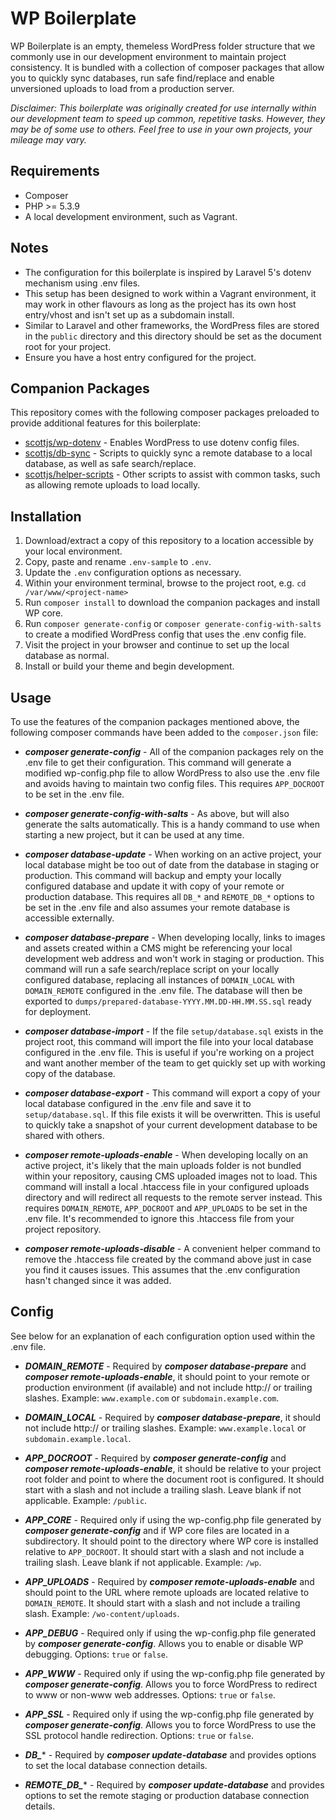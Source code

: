 # WP Boilerplate

WP Boilerplate is an empty, themeless WordPress folder structure that we commonly use in our development environment to maintain project consistency. It is bundled with a collection of composer packages that allow you to quickly sync databases, run safe find/replace and enable unversioned uploads to load from a production server. 

*Disclaimer: This boilerplate was originally created for use internally within our development team to speed up common, repetitive tasks. However, they may be of some use to others. Feel free to use in your own projects, your mileage may vary.*

## Requirements

* Composer
* PHP >= 5.3.9
* A local development environment, such as Vagrant.

## Notes

* The configuration for this boilerplate is inspired by Laravel 5's dotenv mechanism using .env files.
* This setup has been designed to work within a Vagrant environment, it may work in other flavours as long as the project has its own host entry/vhost and isn't set up as a subdomain install.
* Similar to Laravel and other frameworks, the WordPress files are stored in the `public` directory and this directory should be set as the document root for your project. 
* Ensure you have a host entry configured for the project. 

## Companion Packages

This repository comes with the following composer packages preloaded to provide additional features for this boilerplate:

* [scottjs/wp-dotenv](https://github.com/scottjs/wp-dotenv) - Enables WordPress to use dotenv config files. 
* [scottjs/db-sync](https://github.com/scottjs/db-sync) - Scripts to quickly sync a remote database to a local database, as well as safe search/replace.
* [scottjs/helper-scripts](https://github.com/scottjs/helper-scripts) - Other scripts to assist with common tasks, such as allowing remote uploads to load locally. 

## Installation

1. Download/extract a copy of this repository to a location accessible by your local environment.
2. Copy, paste and rename `.env-sample` to `.env`.
3. Update the `.env` configuration options as necessary.
4. Within your environment terminal, browse to the project root, e.g. `cd /var/www/<project-name>`
5. Run `composer install` to download the companion packages and install WP core.
6. Run `composer generate-config` or `composer generate-config-with-salts` to create a modified WordPress config that uses the .env config file. 
7. Visit the project in your browser and continue to set up the local database as normal. 
8. Install or build your theme and begin development.

## Usage

To use the features of the companion packages mentioned above, the following composer commands have been added to the `composer.json` file:

* ***composer generate-config*** - All of the companion packages rely on the .env file to get their configuration. This command will generate a modified wp-config.php file to allow WordPress to also use the .env file and avoids having to maintain two config files. This requires `APP_DOCROOT` to be set in the .env file.

* ***composer generate-config-with-salts*** - As above, but will also generate the salts automatically. This is a handy  command to use when starting a new project, but it can be used at any time.
	
* ***composer database-update*** - When working on an active project, your local database might be too out of date from the database in staging or production. This command will backup and empty your locally configured database and update it with copy of your remote or production database. This requires all `DB_*` and `REMOTE_DB_*` options to be set in the .env file and also assumes your remote database is accessible externally.

* ***composer database-prepare*** - When developing locally, links to images and assets created within a CMS might be referencing your local development web address and won't work in staging or production. This command will run a safe search/replace script on your locally configured database, replacing all instances of `DOMAIN_LOCAL` with `DOMAIN_REMOTE` configured in the .env file. The database will then be exported to `dumps/prepared-database-YYYY.MM.DD-HH.MM.SS.sql` ready for deployment.

* ***composer database-import*** - If the file `setup/database.sql` exists in the project root, this command will import the file into your local database configured in the .env file. This is useful if you're working on a project and want another member of the team to get quickly set up with working copy of the database.

* ***composer database-export*** - This command will export a copy of your local database configured in the .env file and save it to `setup/database.sql`. If this file exists it will be overwritten. This is useful to quickly take a snapshot of your current development database to be shared with others.

* ***composer remote-uploads-enable*** - When developing locally on an active project, it's likely that the main uploads folder is not bundled within your repository, causing CMS uploaded images not to load. This command will install a local .htaccess file in your configured uploads directory and will redirect all requests to the remote server instead. This requires `DOMAIN_REMOTE`, `APP_DOCROOT` and `APP_UPLOADS` to be set in the .env file. It's recommended to ignore this .htaccess file from your project repository.

* ***composer remote-uploads-disable*** - A convenient helper command to remove the .htaccess file created by the command above just in case you find it causes issues. This assumes that the .env configuration hasn't changed since it was added.

## Config

See below for an explanation of each configuration option used within the .env file.

* ***DOMAIN_REMOTE*** - Required by ***composer database-prepare*** and ***composer remote-uploads-enable***, it should point to your remote or production environment (if available) and not include http:// or trailing slashes. Example: `www.example.com` or `subdomain.example.com`.

* ***DOMAIN_LOCAL*** - Required by ***composer database-prepare***, it should not include http:// or trailing slashes. Example: `www.example.local` or `subdomain.example.local`.

* ***APP_DOCROOT*** - Required by ***composer generate-config*** and ***composer remote-uploads-enable***, it should be relative to your project root folder and point to where the document root is configured. It should start with a slash and not include a trailing slash. Leave blank if not applicable. Example: `/public`.

* ***APP_CORE*** - Required only if using the wp-config.php file generated by ***composer generate-config*** and if WP core files are located in a subdirectory. It should point to the directory where WP core is installed relative to `APP_DOCROOT`. It should start with a slash and not include a trailing slash. Leave blank if not applicable. Example: `/wp`.

* ***APP_UPLOADS*** - Required by ***composer remote-uploads-enable*** and should point to the URL where remote uploads are located relative to `DOMAIN_REMOTE`. It should start with a slash and not include a trailing slash. Example: `/wo-content/uploads`.

* ***APP_DEBUG*** - Required only if using the wp-config.php file generated by ***composer generate-config***. Allows you to enable or disable WP debugging. Options: `true` or `false`.

* ***APP_WWW*** - Required only if using the wp-config.php file generated by ***composer generate-config***. Allows you to force WordPress to redirect to www or non-www web addresses. Options: `true` or `false`.

* ***APP_SSL*** - Required only if using the wp-config.php file generated by ***composer generate-config***. Allows you to force WordPress to use the SSL protocol handle redirection. Options: `true` or `false`.

* ***DB_**** - Required by ***composer update-database*** and provides options to set the local database connection details.

* ***REMOTE\_DB_**** - Required by ***composer update-database*** and provides options to set the remote staging or production database connection details.

